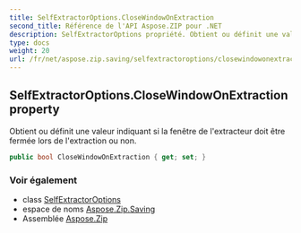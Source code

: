 ```yaml
---
title: SelfExtractorOptions.CloseWindowOnExtraction
second_title: Référence de l'API Aspose.ZIP pour .NET
description: SelfExtractorOptions propriété. Obtient ou définit une valeur indiquant si la fenêtre de lextracteur doit être fermée lors de lextraction ou non.
type: docs
weight: 20
url: /fr/net/aspose.zip.saving/selfextractoroptions/closewindowonextraction/
---
```

## SelfExtractorOptions.CloseWindowOnExtraction property

Obtient ou définit une valeur indiquant si la fenêtre de l'extracteur doit être fermée lors de l'extraction ou non.

```csharp
public bool CloseWindowOnExtraction { get; set; }
```

### Voir également

* class [SelfExtractorOptions](../)
* espace de noms [Aspose.Zip.Saving](../../selfextractoroptions/)
* Assemblée [Aspose.Zip](../../../)


